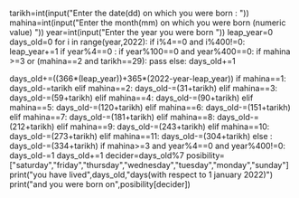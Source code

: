 tarikh=int(input("Enter the date(dd) on which you were born : "))
mahina=int(input("Enter the month(mm) on which you were born (numeric value) "))
year=int(input("Enter the year you were born "))
leap_year=0
days_old=0
for i in range(year,2022):
	if i%4==0 and i%400!=0:
		leap_year+=1
if year%4==0 :
	if year%100==0 and year%400==0:
		if mahina >=3 or (mahina==2 and tarikh==29):
			pass
		else:
			days_old+=1

days_old+=((366*(leap_year))+365*(2022-year-leap_year))
if mahina==1:
	days_old-=tarikh
elif mahina==2:
	days_old-=(31+tarikh)
elif mahina==3:
	days_old-=(59+tarikh)
elif mahina==4:
	days_old-=(90+tarikh)
elif mahina==5:
	days_old-=(120+tarikh)
elif mahina==6:
	days_old-=(151+tarikh)
elif mahina==7:
	days_old-=(181+tarikh)
elif mahina==8:
	days_old-=(212+tarikh)
elif mahina==9:
	days_old-=(243+tarikh)
elif mahina==10:
	days_old-=(273+tarikh)
elif mahina==11:
	days_old-=(304+tarikh)
else :
	days_old-=(334+tarikh)
if mahina>=3 and year%4==0 and year%400!=0:
	days_old-=1
days_old+=1
decider=days_old%7
posibility=["saturday","friday","thursday","wednesday","tuesday","monday","sunday"]
print("you have lived",days_old,"days(with respect to 1 january 2022)")
print("and you were born on",posibility[decider])
